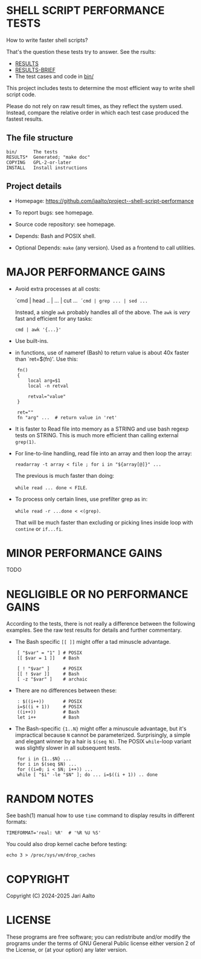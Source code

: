# SHELL SCRIPT PERFORMANCE TESTS

How to write faster shell scripts?

That's the question these tests try to answer.
See the rsults:

- [RESULTS](./RESULTS.txt)
- [RESULTS-BRIEF](./RESULTS-BRIF.txt)
- The test cases and code in [bin/](./bin/)

This project includes tests to determine the
most efficient way to write shell script code.

Please do not rely on raw result times, as
they reflect the system used. Instead, compare
the relative order in which each test case
produced the fastest results.

## The file structure

```
bin/      The tests
RESULTS*  Generated; "make doc"
COPYING   GPL-2-or-later
INSTALL   Install instructions
```

## Project details

- Homepage:
  https://github.com/jaalto/project--shell-script-performance

- To report bugs:
  see homepage.

- Source code repository:
  see homepage.

- Depends:
  Bash and POSIX shell.

- Optional Depends:
  `make` (any version). Used as
  a frontend to call utilities.

# MAJOR PERFORMANCE GAINS

- Avoid extra processes at all costs:

  ´cmd | head .. | ... | cut ...`
  ´cmd | grep ... | sed ...`

  Instead, a single `awk` probably handles
  all of the above. The `awk` is *very*
  fast and efficient for any tasks:

  `cmd | awk '{...}'`

- Use built-ins.

- in functions, use of nameref (Bash) to return value
  is about 40x faster than `ret=$(fn)'. Use this:

```
    fn()
    {
	    local arg=$1
        local -n retval

	    retval="value"
    }

    ret=""
    fn "arg" ...  # return value in 'ret'
```

- It is faster to Read file into memory as a
  STRING and use bash regexp tests on STRING.
  This is much more efficient than calling
  external `grep(1)`.

- For line-to-line handling, read file
  into an array and then loop the array:

  `readarray -t array < file ; for i in "${array[@]}" ...`

  The previous is much faster than doing:

  `while read ... done < FILE`.

- To process only certain lines,
  use prefilter grep as in:

  `while read -r ...done < <(grep)`.

  That will be much faster than excluding or
  picking lines inside loop with `contine` or
  `if...fi`.

# MINOR PERFORMANCE GAINS

TODO

# NEGLIGIBLE OR NO PERFORMANCE GAINS

According to the tests, there is not really a
difference between the following examples. See
the raw test results for details and further
commentary.

- The Bash specific `[[ ]]` might offer
  a tad minuscle advantage.

```
    [ "$var" = "1" ] # POSIX
    [[ $var = 1 ]]   # Bash

    [ ! "$var" ]     # POSIX
    [[ ! $var ]]     # Bash
    [ -z "$var" ]    # archaic
```

- There are no differences between these:

```
    : $((i++))       # POSIX
    i=$((i + 1))     # POSIX
    ((i++))          # Bash
    let i++          # Bash
```

- The Bash-specific `{1..N}` might offer a
  minuscule advantage, but it's impractical
  because `N` cannot be parameterized.
  Surprisingly, a simple and elegant winner by a
  hair is `$(seq N)`. The POSIX `while`-loop
  variant was slightly slower in all subsequent
  tests.

```
    for i in {1..$N} ...
    for i in $(seq $N) ...
    for ((i=0; i < $N; i++)) ...
    while [ "$i" -le "$N" ]; do ... i=$((i + 1)) .. done
```

# RANDOM NOTES

See bash(1) manual how to use `time` command
to display results in different formats:

```
TIMEFORMAT='real: %R'  # '%R %U %S'
```

You could also drop kernel cache before testing:

```
echo 3 > /proc/sys/vm/drop_caches
```

# COPYRIGHT

Copyright (C) 2024-2025 Jari Aalto

# LICENSE

These programs are free software; you can
redistribute and/or modify the programs under the
terms of GNU General Public license either
version 2 of the License, or (at your option)
any later version.
